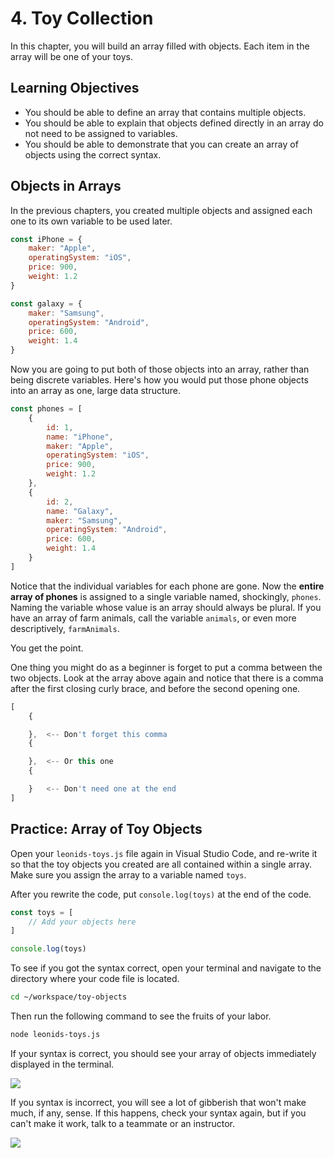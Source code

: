 # 4. Toy Collection

In this chapter, you will build an array filled with objects. Each item in the array will be one of your toys.

## Learning Objectives

* You should be able to define an array that contains multiple objects.
* You should be able to explain that objects defined directly in an array do not need to be assigned to variables.
* You should be able to demonstrate that you can create an array of objects using the correct syntax.

## Objects in Arrays

In the previous chapters, you created multiple objects and assigned each one to its own variable to be used later.

```js
const iPhone = {
    maker: "Apple",
    operatingSystem: "iOS",
    price: 900,
    weight: 1.2
}

const galaxy = {
    maker: "Samsung",
    operatingSystem: "Android",
    price: 600,
    weight: 1.4
}
```

Now you are going to put both of those objects into an array, rather than being discrete variables. Here's how you would put those phone objects into an array as one, large data structure.

```js
const phones = [
    {
        id: 1,
        name: "iPhone",
        maker: "Apple",
        operatingSystem: "iOS",
        price: 900,
        weight: 1.2
    },
    {
        id: 2,
        name: "Galaxy",
        maker: "Samsung",
        operatingSystem: "Android",
        price: 600,
        weight: 1.4
    }
]
```

Notice that the individual variables for each phone are gone. Now the **entire array of phones** is assigned to a single variable named, shockingly, `phones`. Naming the variable whose value is an array should always be plural. If you have an array of farm animals, call the variable `animals`, or even more descriptively, `farmAnimals`.

You get the point.

One thing you might do as a beginner is forget to put a comma between the two objects. Look at the array above again and notice that there is a comma after the first closing curly brace, and before the second opening one.

```js
[
    {

    },  <-- Don't forget this comma
    {

    },  <-- Or this one
    {

    }   <-- Don't need one at the end
]
```

## Practice: Array of Toy Objects

Open your `leonids-toys.js` file again in Visual Studio Code, and re-write it so that the toy objects you created are all contained within a single array. Make sure you assign the array to a variable named `toys`.

After you rewrite the code, put `console.log(toys)` at the end of the code.

```js
const toys = [
    // Add your objects here
]

console.log(toys)
```

To see if you got the syntax correct, open your terminal and navigate to the directory where your code file is located.

```sh
cd ~/workspace/toy-objects
```

Then run the following command to see the fruits of your labor.

```sh
node leonids-toys.js
```

If your syntax is correct, you should see your array of objects immediately displayed in the terminal.

![](./images/good-array-of-toys.gif)

If you syntax is incorrect, you will see a lot of gibberish that won't make much, if any, sense. If this happens, check your syntax again, but if you can't make it work, talk to a teammate or an instructor.

![](./images/bad-array-of-toys.gif)


